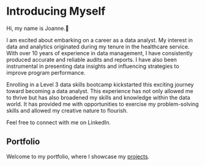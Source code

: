 # Introducing Myself

Hi, my name is Joanne.👋

I am excited about embarking on a career as a data analyst. My interest in data and analytics originated during my tenure in the healthcare service. With over 10 years of experience in data management, I have consistently produced accurate and reliable audits and reports. I have also been instrumental in presenting data insights and influencing strategies to improve program performance.

Enrolling in a Level 3 data skills bootcamp kickstarted this exciting journey toward becoming a data analyst. This experience has not only allowed me to thrive but has also broadened my skills and knowledge within the data world. It has provided me with opportunities to exercise my problem-solving skills and allowed my creative nature to flourish.

Feel free to connect with me on LinkedIn.

## Portfolio

Welcome to my portfolio, where I showcase my [projects]().

<!---
joanneabioye/joanneabioye is a ✨ special ✨ repository because its `README.md` (this file) appears on your GitHub [profile](
You can click the Preview link to take a look at your changes.
--->
